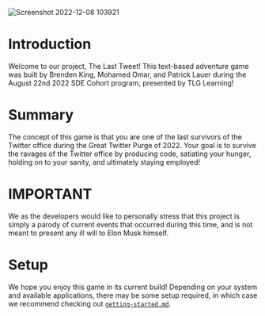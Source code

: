 ![Screenshot 2022-12-08 103921](https://user-images.githubusercontent.com/112518311/206791112-b56693de-a3fe-4791-8307-5da8729fc78b.png)


# Introduction
Welcome to our project, The Last Tweet! This text-based adventure game was built by Brenden King, Mohamed Omar, and 
Patrick Lauer during the August 22nd 2022 SDE Cohort program, presented by TLG Learning! 

# Summary
The concept of this game is that you are one of the last survivors of the Twitter office during the Great Twitter 
Purge of 2022. Your goal is to survive the ravages of the Twitter office by producing code, satiating your hunger,
holding on to your sanity, and ultimately staying employed! 

# IMPORTANT
We as the developers would like to personally stress that this project is simply a parody of current 
events that occurred during this time, and is not meant to present any ill will to Elon Musk himself.

# Setup
We hope you enjoy this game in its current build! Depending on your system and available applications, there may
be some setup required, in which case we recommend checking out [`getting-started.md`](getting-started.md).


